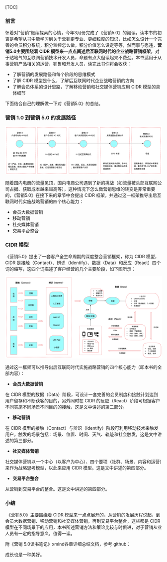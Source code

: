 [TOC]



### 前言

怀着对“营销”继续探索的心情，今年3月份完成了《营销5.0》的阅读，读本书的初衷是希望从书中能学习到关于营销更专业、更细粒度的知识，比如怎么设计一个完善的会员积分系统，积分监控怎么做，积分价值怎么设定等等，然而事与愿违，**营销5.0主要围绕着 CIDR 模型来一点点阐述后互联网时代的企业战略营销框架**。对于贴地气的互联网营销技术开发人员，命题有点大但读起来不费劲。本书适用于从事营销产品相关的运营、销售和开发人员，读完此书你将会收获：
-  了解营销的发展路径和每个阶段的思维模式
-  了解 CIDR 模型是什么，了解后互联网时代企业战略营销的方向
-  了解会员体系的设计思路，了解移动营销和社交媒体营销应用 CIDR 模型的具体细节

下面结合自己的理解做一下对《营销5.0》的总结。

### 营销 1.0 到营销 5.0 的发展路径

![](pic/promotionTend.png)

随着国内电商的流量见顶，国内电商公司遇到了新的挑战（如流量被头部互联网公司占据、获取成本越来越高等），这种情况下怎么做营销思维的转变是非常重要的，《营销5.0》在接下来的章节中会提出 CIDR 框架，并通过这一框架推导出后互联网时代实施战略营销的四个核心能力：

- 会员大数据营销
- 移动营销
- 社交媒体营销
- 交易平台整合

### CIDR 模型

《营销5.0》提出了一套客户全生命周期的深度整合营销框架，称为 CIDR 模型，CIDR 是接触（Contact）、辨识（Identify）、数据（Data）和反应（React）四个词的缩写，这四个词描述了客户经营的几个主要阶段，如下图所示：

<img src="pic/CIDR.png" style="zoom:50%;" />

通过这一框架可以推导出后互联网时代实施战略营销的四个核心能力（即本书的全部内容）：

- **会员大数据营销**

在 CIDR 模型的数据（Data）阶段，可设计一套完善的会员制度和接触计划达到用户留存和不断获客的目的，另外同时在 CIDR 的反应（React）阶段可根据客户不同实施不同场景不同目的的接触，这是文中讲述的第二部分。

- **移动营销**

在 CIDR 模型的接触（Contact）与辨识（Identify）阶段可利用移动技术来触发用户，触发的场景包括：场景、位置、时间、天气、轨迹和社会触发，这是文中讲述的第三部分。

- **社交媒体营销**

社交媒体营销以一个中心（以客户为中心）、四个要项（社群、场景、内容和运营）来作为战略思考模型，以此来应用 CIDR 模型。这是文中讲述的第四部分。

- **交易平台整合**

从营销到交易平台的整合。这是文中讲述的第四部分。

### 小结

​          《营销5.0》主要围绕着 CIDR 模型来一点点展开的，从营销的发展历程说起，到会员大数据营销、移动营销和社交媒体营销，再到交易平台整合，这些都是 CIDR 模型在不同场景下的应用，本书所述营销方法和策论比较与时俱进，对于营销从业人员有一定的指导意义，值得一读。

附《营销 5.0读书笔记》xmind各章详细总结文档，参考 github：



成长也是一种美好。

